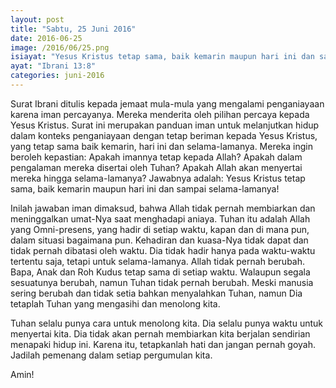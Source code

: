 ```yaml
---
layout: post
title: "Sabtu, 25 Juni 2016"
date: 2016-06-25
image: /2016/06/25.png
isiayat: "Yesus Kristus tetap sama, baik kemarin maupun hari ini dan sampai selama-lamanya."
ayat: "Ibrani 13:8"
categories: juni-2016
---
```


Surat Ibrani ditulis kepada jemaat mula-mula yang mengalami penganiayaan karena iman percayanya. Mereka menderita oleh pilihan percaya kepada Yesus Kristus. Surat ini merupakan panduan iman untuk melanjutkan hidup dalam konteks penganiayaan dengan tetap beriman kepada Yesus Kristus, yang tetap sama baik kemarin, hari ini dan selama-lamanya. Mereka ingin beroleh kepastian: Apakah imannya tetap kepada Allah? Apakah dalam pengalaman mereka disertai oleh Tuhan? Apakah Allah akan menyertai
mereka hingga selama-lamanya? Jawabnya adalah: Yesus Kristus tetap sama, baik kemarin maupun hari ini dan sampai selama-lamanya!

Inilah jawaban iman dimaksud, bahwa Allah tidak pernah membiarkan dan meninggalkan umat-Nya saat menghadapi aniaya. Tuhan itu adalah Allah yang Omni-presens, yang hadir di setiap waktu, kapan dan di mana pun, dalam situasi bagaimana pun. Kehadiran dan kuasa-Nya tidak dapat dan tidak pernah dibatasi oleh waktu. Dia tidak hadir hanya pada waktu-waktu tertentu saja, tetapi untuk selama-lamanya. Allah tidak pernah berubah. Bapa, Anak dan Roh Kudus tetap sama di setiap waktu. Walaupun segala sesuatunya berubah, namun Tuhan tidak pernah berubah. Meski manusia sering berubah dan tidak setia bahkan menyalahkan Tuhan, namun Dia tetaplah Tuhan yang mengasihi dan menolong kita.

Tuhan selalu punya cara untuk menolong kita. Dia selalu punya waktu untuk menyertai kita. Dia tidak akan pernah membiarkan kita berjalan sendirian menapaki hidup ini. Karena itu, tetapkanlah hati dan jangan pernah goyah. Jadilah pemenang dalam setiap pergumulan kita.

Amin!